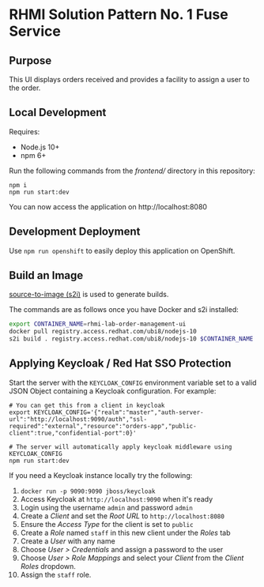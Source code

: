 # RHMI Solution Pattern No. 1 Fuse Service

## Purpose

This UI displays orders received and provides a facility to assign a user to
the order.

## Local Development

Requires:

* Node.js 10+
* npm 6+

Run the following commands from the *frontend/* directory in this repository:

```
npm i
npm run start:dev
```

You can now access the application on http://localhost:8080

## Development Deployment 

Use `npm run openshift` to easily deploy this application on OpenShift.

## Build an Image

[source-to-image (s2i)](https://docs.okd.io/latest/creating_images/s2i.html) is
used to generate builds.

The commands are as follows once you have Docker and s2i installed:

```bash
export CONTAINER_NAME=rhmi-lab-order-management-ui
docker pull registry.access.redhat.com/ubi8/nodejs-10
s2i build . registry.access.redhat.com/ubi8/nodejs-10 $CONTAINER_NAME
```

## Applying Keycloak / Red Hat SSO Protection

Start the server with the `KEYCLOAK_CONFIG` environment variable set to a valid
JSON Object containing a Keycloak configuration. For example:

```
# You can get this from a client in keycloak
export KEYCLOAK_CONFIG='{"realm":"master","auth-server-url":"http://localhost:9090/auth","ssl-required":"external","resource":"orders-app","public-client":true,"confidential-port":0}'

# The server will automatically apply keycloak middleware using KEYCLOAK_CONFIG
npm run start:dev
```

If you need a Keycloak instance locally try the following:

1. `docker run -p 9090:9090 jboss/keycloak`
1. Access Keycloak at `http://localhost:9090` when it's ready
1. Login using the username `admin` and password `admin`
1. Create a *Client* and set the *Root URL* to `http://localhost:8080`
1. Ensure the *Access Type* for the client is set to `public`
1. Create a *Role* named `staff` in this new client under the *Roles* tab
1. Create a *User* with any name
1. Choose *User > Credentials* and assign a password to the user
1. Choose *User > Role Mappings* and select your *Client* from the *Client Roles* dropdown.
1. Assign the `staff` role.
